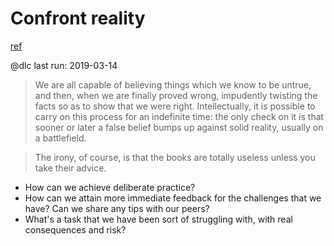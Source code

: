 # Confront reality
[ref](http://www.aaronsw.com/weblog/anders)

@dlc last run: 2019-03-14

> We are all capable of believing things which we know to be untrue, and then, when we are finally proved wrong, impudently twisting the facts so as to show that we were right. Intellectually, it is possible to carry on this process for an indefinite time: the only check on it is that sooner or later a false belief bumps up against solid reality, usually on a battlefield.

> The irony, of course, is that the books are totally useless unless you take their advice.

- How can we achieve deliberate practice? 
- How can we attain more immediate feedback for the challenges that we have? Can we share any tips with our peers?
- What's a task that we have been sort of struggling with, with real consequences and risk?
